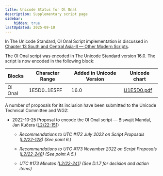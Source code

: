 ```yaml
---
title: Unicode Status for Ol Onal
description: Supplementary script page
sidebar:
    hidden: true
lastUpdated: 2025-09-10
---
```


In The Unicode Standard, Ol Onal Script implementation is discussed in [Chapter 13 South and Central Asia-II — Other Modern Scripts](https://www.unicode.org/versions/latest/core-spec/chapter-13/#G746334).

[comment]: # (end of intro)

[comment]: # (start of blocks)

The Ol Onal script was encoded in The Unicode Standard version 16.0. The script is now encoded in the following block:

| Blocks | Character Range | Added in Unicode Version | Unicode chart |
| ------ | --------------- | ------------------------ | ------------- |
| Ol Onal | 1E5D0..1E5FF | 16.0 | [U1E5D0.pdf](http://www.unicode.org/charts/PDF/U1E5D0.pdf) |

[comment]: # (end of blocks)

[comment]: # (start of chars)



[comment]: # (end of chars)

[comment]: # (start of rest)

A number of proposals for its inclusion have been submitted to the Unicode Technical Committee and WG2:

- 2022-10-25 Proposal to encode the Ol Onal script — Biswajit Mandal, Jan Kučera ([L2/22-151](http://www.unicode.org/cgi-bin/GetMatchingDocs.pl?L2/22-151))

  - _Recommendations to UTC #172 July 2022 on Script Proposals ([L2/22-128](http://www.unicode.org/cgi-bin/GetMatchingDocs.pl?L2/22-128)) (See point 6.)_

  - _Recommendations to UTC #173 November 2022 on Script Proposals ([L2/22-248](https://www.unicode.org/cgi-bin/GetMatchingDocs.pl?L2/22-248)) (See point A 5.)_

  - _UTC #173 Minutes ([L2/22-241](http://www.unicode.org/L2/L2022/22241.htm)) (See D.1.7 for decision and action items)_

